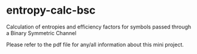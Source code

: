 # entropy-calc-bsc

Calculation of entropies and efficiency factors for symbols passed through a Binary Symmetric Channel

Please refer to the pdf file for any/all information about this mini project.
